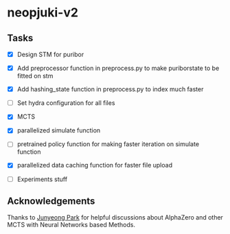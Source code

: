 # neopjuki-v2


## Tasks

- [X] Design STM for puribor

- [X] Add preprocessor function in preprocess.py to make puriborstate to be fitted on stm

- [X] Add hashing_state function in preprocess.py to index much faster

- [ ] Set hydra configuration for all files

- [X] MCTS

- [X] parallelized simulate function

- [ ] pretrained policy function for making faster iteration on simulate function

- [X] parallelized data caching function for faster file upload

- [ ] Experiments stuff 

## Acknowledgements

Thanks to [Junyeong Park](https://github.com/frechele) for helpful discussions about AlphaZero and other MCTS with Neural Networks based Methods.


